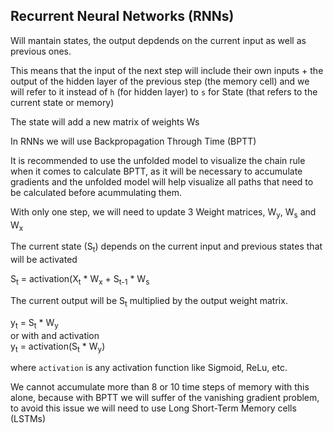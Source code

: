 ## Recurrent Neural Networks (RNNs)
Will mantain states, the output depdends on the current input as well as previous ones.

This means that the input of the next step will include their own inputs + the output of the hidden layer of the previous step (the memory cell) and we will refer to it instead of ```h``` (for hidden layer) to ```s``` for State (that refers to the current state or memory)

The state will add a new matrix of weights Ws

In RNNs we will use Backpropagation Through Time (BPTT)

It is recommended to use the unfolded model to visualize the chain rule when it comes to calculate BPTT, as it will be necessary to accumulate gradients and the unfolded model will help visualize all paths that need to be calculated before acummulating them.

With only one step, we will need to update 3 Weight matrices, W<sub>y</sub>, W<sub>s</sub> and W<sub>x</sub>

The current state (S<sub>t</sub>) depends on the current input and previous states that will be activated 

S<sub>t</sub> = activation(X<sub>t</sub> * W<sub>x</sub> + S<sub>t-1</sub> * W<sub>s</sub>

The current output will be S<sub>t</sub> multiplied by the output weight matrix.

y<sub>t</sub> = S<sub>t</sub> * W<sub>y</sub>  
or with and activation  
y<sub>t</sub> = activation(S<sub>t</sub> * W<sub>y</sub>)

where ```activation``` is any activation function like Sigmoid, ReLu, etc.

We cannot accumulate more than 8 or 10 time steps of memory with this alone, because with BPTT we will suffer of the vanishing gradient problem, to avoid this issue we will need to use Long Short-Term Memory cells (LSTMs)
